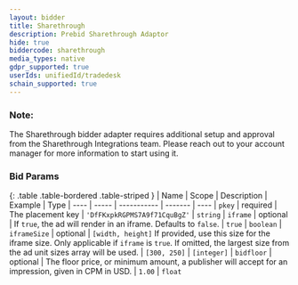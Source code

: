 ```yaml
---
layout: bidder
title: Sharethrough
description: Prebid Sharethrough Adaptor
hide: true
biddercode: sharethrough
media_types: native
gdpr_supported: true
userIds: unifiedId/tradedesk
schain_supported: true
---
```


### Note:
The Sharethrough bidder adapter requires additional setup and approval from the Sharethrough Integrations team. Please reach out to your account manager for more information to start using it.

### Bid Params

{: .table .table-bordered .table-striped }
| Name | Scope | Description | Example | Type
| ---- | ----- | ----------- | ------- | ----
| `pkey` | required | The placement key | `'DfFKxpkRGPMS7A9f71CquBgZ'` | `string`
| `iframe` | optional | If `true`, the ad will render in an iframe. Defaults to `false`. | `true` | `boolean`
| `iframeSize` | optional | `[width, height]` If provided, use this size for the iframe size. Only applicable if `iframe` is `true`. If omitted, the largest size from the ad unit sizes array will be used. | `[300, 250]` | `[integer]`
| `bidfloor` | optional | The floor price, or minimum amount, a publisher will accept for an impression, given in CPM in USD. | `1.00` | `float`
